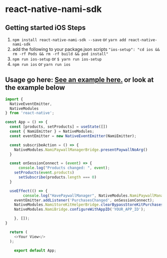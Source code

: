 
# react-native-nami-sdk

## Getting started iOS Steps
1. `npm install react-native-nami-sdk --save` or `yarn add react-native-nami-sdk`
2. add the following to your package.json scripts `"ios-setup": "cd ios && rm -rf Pods && rm -rf build && pod install"`
3. `npm run ios-setup` or `$ yarn run ios-setup`
4. `npm run ios` or `yarn run ios`

## Usage go here: [See an example here.](https://github.com/namiml/nami-react-native) or look at the example below
```javascript
import {
  NativeEventEmitter,
  NativeModules
} from 'react-native';

const App = () => {
  const [products, setProducts] = useState([])
  const { NamiEmitter } = NativeModules;
  const eventEmitter = new NativeEventEmitter(NamiEmitter);

  const subscribeAction = () => {
    NativeModules.NamiPaywallManagerBridge.presentPaywallNoArg()
  }

  const onSessionConnect = (event) => {
	  console.log("Products changed: ", event);
    setProducts(event.products)
	  setSubscribe(products.length === 0)
  }

  useEffect(() => {
		console.log("HavePaywallManager", NativeModules.NamiPaywallManagerBridge) // to see whats coming out the console in debug mode
    eventEmitter.addListener('PurchasesChanged', onSessionConnect);
    NativeModules.NamiStoreKitHelperBridge.clearBypassStoreKitPurchases();
    NativeModules.NamiBridge.configureWithAppID('YOUR_APP_ID');

	}, []);
}

  return (
    <>Your View</>
  );

	export default App;
```

